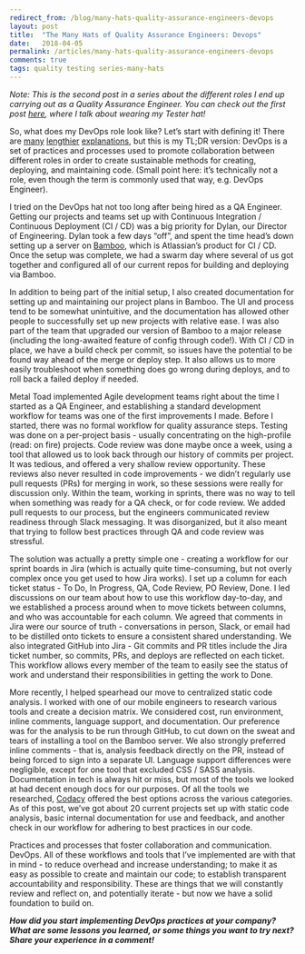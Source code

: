 ```yaml
---
redirect_from: /blog/many-hats-quality-assurance-engineers-devops
layout: post
title:  "The Many Hats of Quality Assurance Engineers: Devops"
date:   2018-04-05
permalink: /articles/many-hats-quality-assurance-engineers-devops
comments: true
tags: quality testing series-many-hats
---
```


*Note: This is the second post in a series about the different roles I end up carrying out as a Quality Assurance Engineer. You can check out the first post [here](http://angelariggs.github.io/blog/many-hats-quality-assurance-engineers-tester), where I talk about wearing my Tester hat!*

So, what does my DevOps role look like? Let’s start with defining it! There are [many](https://newrelic.com/devops/what-is-devops) [lengthier](https://www.atlassian.com/devops) [explanations](https://jvns.ca/blog/2016/10/16/whats-devops/), but this is my TL;DR version: DevOps is a set of practices and processes used to promote collaboration between different roles in order to create sustainable methods for creating, deploying, and maintaining code. (Small point here: it’s technically not a role, even though the term is commonly used that way, e.g. DevOps Engineer).

I tried on the DevOps hat not too long after being hired as a QA Engineer. Getting our projects and teams set up with Continuous Integration / Continuous Deployment (CI / CD) was a big priority for Dylan, our Director of Engineering. Dylan took a few days “off”, and spent the time head’s down setting up a server on [Bamboo](https://www.metaltoad.com/blog/grokking-bamboo-cicd-beginners), which is Atlassian’s product for CI / CD. Once the setup was complete, we had a swarm day where several of us got together and configured all of our current repos for building and deploying via Bamboo.

In addition to being part of the initial setup, I also created documentation for setting up and maintaining our project plans in Bamboo. The UI and process tend to be somewhat unintuitive, and the documentation has allowed other people to successfully set up new projects with relative ease. I was also part of the team that upgraded our version of Bamboo to a major release (including the long-awaited feature of config through code!). With CI / CD in place, we have a build check per commit, so issues have the potential to be found way ahead of the merge or deploy step. It also allows us to more easily troubleshoot when something does go wrong during deploys, and to roll back a failed deploy if needed.

Metal Toad implemented Agile development teams right about the time I started as a QA Engineer, and establishing a standard development workflow for teams was one of the first improvements I made. Before I started, there was no formal workflow for quality assurance steps. Testing was done on a per-project basis - usually concentrating on the high-profile (read: on fire) projects. Code review was done maybe once a week, using a tool that allowed us to look back through our history of commits per project. It was tedious, and offered a very shallow review opportunity. These reviews also never resulted in code improvements - we didn’t regularly use pull requests (PRs) for merging in work, so these sessions were really for discussion only. Within the team, working in sprints, there was no way to tell when something was ready for a QA check, or for code review. We added pull requests to our process, but the engineers communicated review readiness through Slack messaging. It was disorganized, but it also meant that trying to follow best practices through QA and code review was stressful.

The solution was actually a pretty simple one - creating a workflow for our sprint boards in Jira (which is actually quite time-consuming, but not overly complex once you get used to how Jira works). I set up a column for each ticket status - To Do, In Progress, QA, Code Review, PO Review, Done. I led discussions on our team about how to use this workflow day-to-day, and we established a process around when to move tickets between columns, and who was accountable for each column. We agreed that comments in Jira were our source of truth - conversations in person, Slack, or email had to be distilled onto tickets to ensure a consistent shared understanding. We also integrated GitHub into Jira - Git commits and PR titles include the Jira ticket number, so commits, PRs, and deploys are reflected on each ticket. This workflow allows every member of the team to easily see the status of work and understand their responsibilities in getting the work to Done.

More recently, I helped spearhead our move to centralized static code analysis. I worked with one of our mobile engineers to research various tools and create a decision matrix. We considered cost, run environment, inline comments, language support, and documentation. Our preference was for the analysis to be run through GitHub, to cut down on the sweat and tears of installing a tool on the Bamboo server. We also strongly preferred inline comments - that is, analysis feedback directly on the PR, instead of being forced to sign into a separate UI. Language support differences were negligible, except for one tool that excluded CSS / SASS analysis. Documentation in tech is always hit or miss, but most of the tools we looked at had decent enough docs for our purposes. Of all the tools we researched, [Codacy](https://www.codacy.com/product) offered the best options across the various categories. As of this post, we’ve got about 20 current projects set up with static code analysis, basic internal documentation for use and feedback, and another check in our workflow for adhering to best practices in our code.

Practices and processes that foster collaboration and communication. DevOps. All of these workflows and tools that I’ve implemented are with that in mind - to reduce overhead and increase understanding; to make it as easy as possible to create and maintain our code; to establish transparent accountability and responsibility. These are things that we will constantly review and reflect on, and potentially iterate - but now we have a solid foundation to build on.

***How did you start implementing DevOps practices at your company? What are some lessons you learned, or some things you want to try next? Share your experience in a comment!***